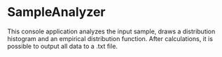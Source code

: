 # SampleAnalyzer
This console application analyzes the input sample, draws a distribution histogram and an empirical distribution function. After calculations, it is possible to output all data to a .txt file.
